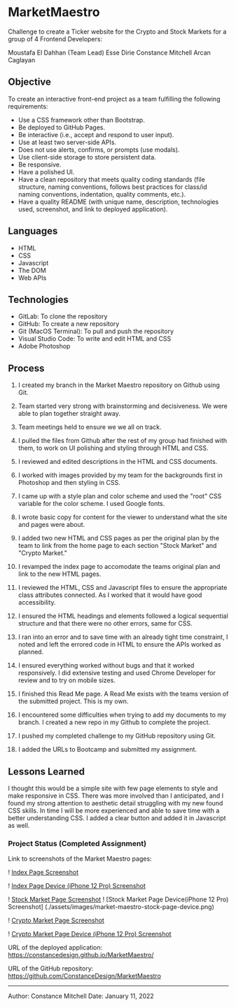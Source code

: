 # MarketMaestro

Challenge to create a Ticker website for the Crypto and Stock Markets for a group of 4 Frontend Developers:

Moustafa El Dahhan (Team Lead)
Esse Dirie
Constance Mitchell
Arcan Caglayan

## Objective

To create an interactive front-end project as a team fulfilling the following requirements:

- Use a CSS framework other than Bootstrap.
- Be deployed to GitHub Pages.
- Be interactive (i.e., accept and respond to user input).
- Use at least two server-side APIs.
- Does not use alerts, confirms, or prompts (use modals).
- Use client-side storage to store persistent data.
- Be responsive.
- Have a polished UI.
- Have a clean repository that meets quality coding standards (file structure, naming conventions, follows best practices for class/id naming conventions, indentation, quality comments, etc.).
- Have a quality README (with unique name, description, technologies used, screenshot, and link to deployed application).

## Languages

- HTML
- CSS
- Javascript
- The DOM
- Web APIs

## Technologies

- GitLab: To clone the repository
- GitHub: To create a new repository
- Git (MacOS Terminal): To pull and push the repository
- Visual Studio Code: To write and edit HTML and CSS
- Adobe Photoshop

## Process

1. I created my branch in the Market Maestro repository on Github using Git.

2. Team started very strong with brainstorming and decisiveness. We were able to plan together straight away.

3. Team meetings held to ensure we we all on track.

4. I pulled the files from Github after the rest of my group had finished with them, to work on UI polishing and styling through HTML and CSS.

5. I reviewed and edited descriptions in the HTML and CSS documents.

6. I worked with images provided by my team for the backgrounds first in Photoshop and then styling in CSS.

7. I came up with a style plan and color scheme and used the "root" CSS variable for the color scheme. I used Google fonts.

8. I wrote basic copy for content for the viewer to understand what the site and pages were about.

9. I added two new HTML and CSS pages as per the original plan by the team to link from the home page to each section "Stock Market" and "Crypto Market."

10. I revamped the index page to accomodate the teams original plan and link to the new HTML pages.

11. I reviewed the HTML, CSS and Javascript files to ensure the appropriate class attributes connected. As I worked that it would have good accessibility.

12. I ensured the HTML headings and elements followed a logical sequential structure and that there were no other errors, same for CSS.

13. I ran into an error and to save time with an already tight time constraint, I noted and left the errored code in HTML to ensure the APIs worked as planned.

14. I ensured everything worked without bugs and that it worked responsively. I did extensive testing and used Chrome Developer for review and to try on mobile sizes.

15. I finished this Read Me page. A Read Me exists with the teams version of the submitted project. This is my own.

16. I encountered some difficulties when trying to add my documents to my branch. I created a new repo in my Github to complete the project.

17. I pushed my completed challenge to my GitHub repository using Git.

18. I added the URLs to Bootcamp and submitted my assignment.

## Lessons Learned

I thought this would be a simple site with few page elements to style and make responsive in CSS. There was more involved than I anticipated, and I found my strong attention to aesthetic detail struggling with my new found CSS skills. In time I will be more experienced and able to save time with a better understanding CSS. I added a clear button and added it in Javascript as well.

### Project Status (Completed Assignment)

Link to screenshots of the Market Maestro pages:

! [Index Page Screenshot](./assets/images/market-maestro-index.png)

! [Index Page Device (iPhone 12 Pro) Screenshot](./assets/images/market-maestro-index-device.png)

! [Stock Market Page Screenshot](./assets/images/market-maestro-stock-page.png)
! [Stock Market Page Device(iPhone 12 Pro) Screenshot] (./assets/images/market-maestro-stock-page-device.png)

! [Crypto Market Page Screenshot](./assets/images/market-maestro-crypto-page.png)

! [Crypto Market Page Device (iPhone 12 Pro) Screenshot](./assets/images/market-maestro-crypto-page-device.png)

URL of the deployed application:
<https://constancedesign.github.io/MarketMaestro/>

URL of the GitHub repository:
<https://github.com/ConstanceDesign/MarketMaestro>

---

Author: Constance Mitchell
Date: January 11, 2022
